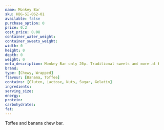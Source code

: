 ```yaml
---
name: Monkey Bar
sku: HBG-SI-062-01
available: false
purchase_option: 0
price: 0.2
cost_price: 0.08
container_water_weight: 
container_sweets_weight: 
width: 0
height: 0
depth: 0
weight: 0
meta_description: Monkey Bar only 20p. Traditional sweets and more at Humbugs Confectionery Store. Specialists in satisfying your sweet tooth!
brand: 
type: [Chewy, Wrapped]
flavour: [Banana, Toffee]
contains: [Gluten, Lactose, Nuts, Sugar, Gelatin]
ingredients: 
serving_size: 
energy: 
protein: 
carbohydrates: 
fat: 
---
```

Toffee and banana chew bar.